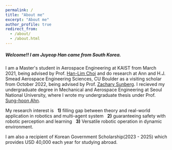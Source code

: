 ```yaml
---
permalink: /
title: "About me"
excerpt: "About me"
author_profile: true
redirect_from: 
  - /about/
  - /about.html
---
```


##### Welcome!! I am Juyeop Han came from South Korea.

I am a Master's student in Aerospace Engineering at KAIST from March 2021, being advised by Prof. [Han-Lim Choi](https://lics.kaist.ac.kr/) and do research at Ann and H.J. Smead Aerospace Engineering Sciences, CU Boulder as a visiting scholar from October 2022, being advised by Prof. [Zachary Sunberg](https://zachary.sunberg.net/).
I recieved my undergraduate degree in Mechanical and Aerospace Engineering at Seoul National University, where I wrote my undergraduate thesis under Prof. [Sung-hoon Ahn](https://fab.snu.ac.kr/team/professor.php).

My research interest is &nbsp;
**1)** filling gap between theory and real-world application in robotics and multi-agent system &nbsp;
**2)** guaranteeing safety with robotic perception and learning &nbsp;
**3)** Versatile robotic operation in dynamic environment.

I am also a recipient of Korean Government Scholarship(2023 - 2025) which provides USD 40,000 each year for studying abroad.
